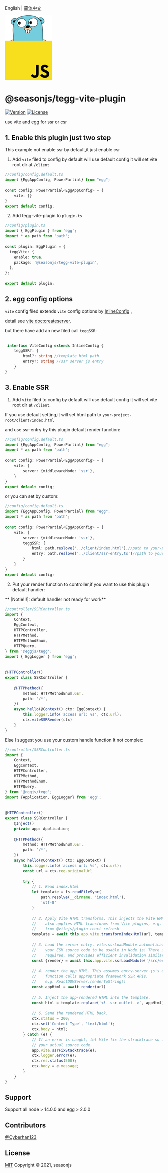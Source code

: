 English | [简体中文](./README.zh-CN.md)

<img src="https://github.com//seasonjs/tools/blob/main/public/icon.svg?raw=true" alt="logo.png" width="150">

# @seasonjs/tegg-vite-plugin

<a href="https://www.npmjs.com/package/@seasonjs/tools"><img src="https://img.shields.io/npm/v/@seasonjs/tegg-vite-plugin.svg?sanitize=true" alt="Version"></a>
<a href="https://www.npmjs.com/package/@seasonjs/tools"><img src="https://img.shields.io/npm/l/@seasonjs/tegg-vite-plugin.svg?sanitize=true" alt="License"></a>

use vite and egg for ssr or csr

## 1. Enable this plugin just two step

This example not enable ssr by default,it just enable csr

1. Add `vite` filed to config by default will use default config it will set vite root dir at `/client`

```typescript
//config/config.default.ts
import {EggAppConfig, PowerPartial} from "egg";

const config: PowerPartial<EggAppConfig> = {
    vite: {}
}
export default config;

```
2. Add tegg-vite-plugin to `plugin.ts`

```typescript
//config/plugin.ts
import { EggPlugin } from 'egg';
import * as path from 'path';

const plugin: EggPlugin = {
  teggVite: {
    enable: true,
    package: '@seasonjs/tegg-vite-plugin',
  },
};

export default plugin;
```

## 2. egg config options

`vite` config filed extends `vite` config options by [InlineConfig](https://vitejs.dev/guide/api-javascript.html#inlineconfig) ,

detail see [vite doc:createserver](https://vitejs.dev/guide/api-javascript.html#createserver).

but there have add an new filed call `teggSSR`:
```typescript

 interface ViteConfig extends InlineConfig {
    teggSSR?: {
        html?: string //template html path
        entry?: string //ssr server js entry
    }
}

```

## 3. Enable SSR

1. Add `vite` filed to config by default will use default config it will set vite root dir at `/client`.

If you use default setting,it will set html path to `your-project-root/client/index.html`

and use ssr-entry by this plugin default render function:


```typescript
//config/config.default.ts
import {EggAppConfig, PowerPartial} from "egg";
import * as path from 'path';

const config: PowerPartial<EggAppConfig> = {
    vite: {
        server: {middlewareMode: 'ssr'},
    }
}
export default config;

```

or you can set by custom:
```typescript
//config/config.default.ts
import {EggAppConfig, PowerPartial} from "egg";
import * as path from 'path';

const config: PowerPartial<EggAppConfig> = {
    vite: {
        server: {middlewareMode: 'ssr'},
        teggSSR: {
            html: path.reslove('../client/index.html'),//path to your-project/client/index.html
            entry: path.reslove('../client/ssr-entry.ts')//path to your-project/client/ssr-entry.ts
        }
    }
}
export default config;

```
2. Put your render function to controller,if you want to use this plugin default handler:

** [Notie!!!]:  default handler not ready for work**

```typescript
//controller/SSRController.ts
import {
    Context,
    EggContext,
    HTTPController,
    HTTPMethod,
    HTTPMethodEnum,
    HTTPQuery,
} from '@eggjs/tegg';
import { EggLogger } from 'egg';


@HTTPController()
export class SSRController {

    @HTTPMethod({
        method: HTTPMethodEnum.GET,
        path: '/*',
    })
    async hello(@Context() ctx: EggContext) {
        this.logger.info('access url: %s', ctx.url);
        ctx.viteSSRRender(ctx)
    }
}

```

Else I suggest you use your custom handle function It not complex:

```typescript
//controller/SSRController.ts
import {
    Context,
    EggContext,
    HTTPController,
    HTTPMethod,
    HTTPMethodEnum,
    HTTPQuery,
} from '@eggjs/tegg';
import {Application, EggLogger} from 'egg';


@HTTPController()
export class SSRController {
    @Inject()
    private app: Application;

    @HTTPMethod({
        method: HTTPMethodEnum.GET,
        path: '/*',
    })
    async hello(@Context() ctx: EggContext) {
        this.logger.info('access url: %s', ctx.url);
        const url = ctx.req.originalUrl

        try {
            // 1. Read index.html
            let template = fs.readFileSync(
                path.resolve(__dirname, 'index.html'),
                'utf-8'
            )

            // 2. Apply Vite HTML transforms. This injects the Vite HMR client, and
            //    also applies HTML transforms from Vite plugins, e.g. global preambles
            //    from @vitejs/plugin-react-refresh
            template = await this.app.vite.transformIndexHtml(url, template)

            // 3. Load the server entry. vite.ssrLoadModule automatically transforms
            //    your ESM source code to be usable in Node.js! There is no bundling
            //    required, and provides efficient invalidation similar to HMR.
            const {render} = await this.app.vite.ssrLoadModule('/src/entry-server.js')

            // 4. render the app HTML. This assumes entry-server.js's exported `render`
            //    function calls appropriate framework SSR APIs,
            //    e.g. ReactDOMServer.renderToString()
            const appHtml = await render(url)

            // 5. Inject the app-rendered HTML into the template.
            const html = template.replace(`<!--ssr-outlet-->`, appHtml)

            // 6. Send the rendered HTML back.
            ctx.status = 200;
            ctx.set('Content-Type', 'text/html');
            ctx.body = html;
        } catch (e) {
            // If an error is caught, let Vite fix the stracktrace so it maps back to
            // your actual source code.
            app.vite.ssrFixStacktrace(e);
            ctx.logger.error(e);
            ctx.res.status(500);
            ctx.body = e.message;
        }
    }
}

```
## Support

Support all node > 14.0.0 and egg > 2.0.0

## Contributors

[@Cyberhan123](https://github.com/cyberhan123)

## License

[MIT](LICENSE)
Copyright © 2021, seasonjs
